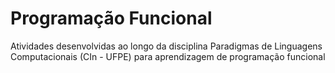 # Programação Funcional

Atividades desenvolvidas ao longo da disciplina Paradigmas de Linguagens Computacionais (CIn - UFPE) para aprendizagem de programação funcional
